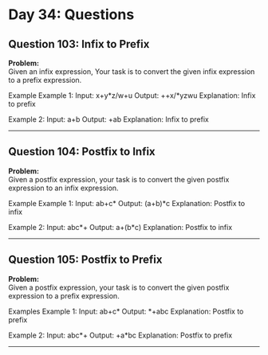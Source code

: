 # Day 34: Questions

## Question 103: Infix to Prefix

**Problem:**  
Given an infix expression, Your task is to convert the given infix expression to a prefix expression.

Example
Example 1:
Input: x+y*z/w+u
Output: ++x/*yzwu
Explanation: Infix to prefix

Example 2:
Input: a+b
Output: +ab
Explanation: Infix to prefix

---

## Question 104: Postfix to Infix

**Problem:**  
Given a postfix expression, your task is to convert the given postfix expression to an infix expression.

Example
Example 1:
Input: ab+c*
Output: (a+b)*c
Explanation: Postfix to infix

Example 2:
Input: abc*+
Output: a+(b*c)
Explanation: Postfix to infix

---

## Question 105: Postfix to Prefix

**Problem:**  
Given a postfix expression, your task is to convert the given postfix expression to a prefix expression.

Examples
Example 1:
Input: ab+c*
Output: *+abc
Explanation: Postfix to prefix

Example 2:
Input: abc*+
Output: +a*bc
Explanation: Postfix to prefix

---
